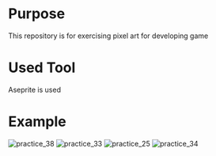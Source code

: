 # Purpose
This repository is for exercising pixel art for developing game
# Used Tool
Aseprite is used
# Example
![practice_38](https://user-images.githubusercontent.com/80592435/164456443-98948229-9c47-4ec3-9d47-23b1d67378e0.png)
![practice_33](https://user-images.githubusercontent.com/80592435/164456460-0dbed7c1-e266-43b1-9f4a-f304152d82c9.png)
![practice_25](https://user-images.githubusercontent.com/80592435/164456492-56ea979f-d04c-4af3-8936-3bd98a6ba7ee.png)
![practice_34](https://user-images.githubusercontent.com/80592435/164456575-e3be676b-d8ae-4515-9b57-5af18695a06d.gif)

